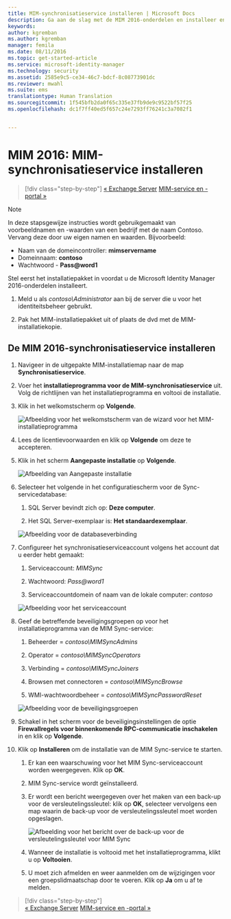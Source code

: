 ```yaml
---
title: MIM-synchronisatieservice installeren | Microsoft Docs
description: Ga aan de slag met de MIM 2016-onderdelen en installeer en configureer de synchronisatieservice.
keywords: 
author: kgremban
ms.author: kgremban
manager: femila
ms.date: 08/11/2016
ms.topic: get-started-article
ms.service: microsoft-identity-manager
ms.technology: security
ms.assetid: 2585e9c5-ce34-46c7-bdcf-8c08773901dc
ms.reviewer: mwahl
ms.suite: ems
translationtype: Human Translation
ms.sourcegitcommit: 1f545bfb2da0f65c335e37fb9de9c9522bf57f25
ms.openlocfilehash: dc1f7ff40ed5f657c24e7293ff76241c3a7082f1


---
```


# <a name="install-mim-2016-mim-synchronization-service"></a>MIM 2016: MIM-synchronisatieservice installeren

>[!div class="step-by-step"]
[« Exchange Server](prepare-server-exchange.md)
[MIM-service en -portal »](install-mim-service-portal.md)

> [!NOTE]
> In deze stapsgewijze instructies wordt gebruikgemaakt van voorbeeldnamen en -waarden van een bedrijf met de naam Contoso. Vervang deze door uw eigen namen en waarden. Bijvoorbeeld:
> - Naam van de domeincontroller: **mimservername**
> - Domeinnaam: **contoso**
> - Wachtwoord - **Pass@word1**

Stel eerst het installatiepakket in voordat u de Microsoft Identity Manager 2016-onderdelen installeert.

1. Meld u als *contoso\Administrator* aan bij de server die u voor het identiteitsbeheer gebruikt.

2. Pak het MIM-installatiepakket uit of plaats de dvd met de MIM-installatiekopie.

## <a name="install-mim-2016-synchronization-service"></a>De MIM 2016-synchronisatieservice installeren

1. Navigeer in de uitgepakte MIM-installatiemap naar de map **Synchronisatieservice**.

2. Voer het **installatieprogramma voor de MIM-synchronisatieservice** uit. Volg de richtlijnen van het installatieprogramma en voltooi de installatie.

3. Klik in het welkomstscherm op **Volgende**.

    ![Afbeelding voor het welkomstscherm van de wizard voor het MIM-installatieprogramma](media/MIM-Install1.png)

4. Lees de licentievoorwaarden en klik op **Volgende** om deze te accepteren.

5. Klik in het scherm **Aangepaste installatie** op **Volgende**.

    ![Afbeelding van Aangepaste installatie](media/MIM-Install2.png)

6.  Selecteer het volgende in het configuratiescherm voor de Sync-servicedatabase:

    1.  SQL Server bevindt zich op: **Deze computer**.

    2.  Het SQL Server-exemplaar is: **Het standaardexemplaar**.

    ![Afbeelding voor de databaseverbinding](media/MIM-Install3.png)

7.  Configureer het synchronisatieserviceaccount volgens het account dat u eerder hebt gemaakt:

    1.  Serviceaccount: *MIMSync*

    2.  Wachtwoord: *Pass@word1*

    3.  Serviceaccountdomein of naam van de lokale computer: *contoso*

    ![Afbeelding voor het serviceaccount](media/MIM-Install4.png)

8.  Geef de betreffende beveiligingsgroepen op voor het installatieprogramma van de MIM Sync-service:

    1. Beheerder = *contoso\MIMSyncAdmins*

    2. Operator = *contoso\MIMSyncOperators*

    3. Verbinding = *contoso\MIMSyncJoiners*

    4. Browsen met connectoren = *contoso\MIMSyncBrowse*

    5. WMI-wachtwoordbeheer = *contoso\MIMSyncPasswordReset*

    ![Afbeelding voor de beveiligingsgroepen](media/MIM-Install5.png)

9. Schakel in het scherm voor de beveiligingsinstellingen de optie **Firewallregels voor binnenkomende RPC-communicatie inschakelen** in en klik op **Volgende**.

10. Klik op **Installeren** om de installatie van de MIM Sync-service te starten.

    1. Er kan een waarschuwing voor het MIM Sync-serviceaccount worden weergegeven. Klik op **OK**.

    2. MIM Sync-service wordt geïnstalleerd.

    3. Er wordt een bericht weergegeven over het maken van een back-up voor de versleutelingssleutel: klik op **OK**, selecteer vervolgens een map waarin de back-up voor de versleutelingssleutel moet worden opgeslagen.

        ![Afbeelding voor het bericht over de back-up voor de versleutelingssleutel voor MIM Sync](media/MIM-Install7.png)

    4. Wanneer de installatie is voltooid met het installatieprogramma, klikt u op **Voltooien**.

    5. U moet zich afmelden en weer aanmelden om de wijzigingen voor een groepslidmaatschap door te voeren. Klik op **Ja** om u af te melden.

>[!div class="step-by-step"]  
[« Exchange Server](prepare-server-exchange.md)
[MIM-service en -portal »](install-mim-service-portal.md)



<!--HONumber=Nov16_HO2-->


